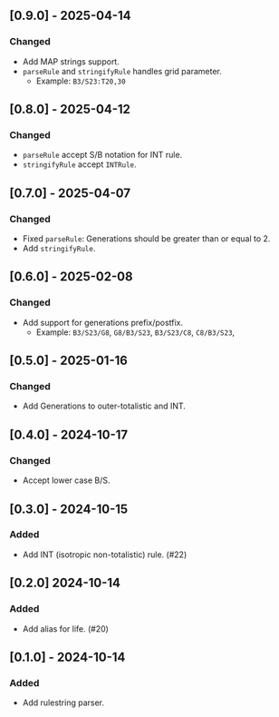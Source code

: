 ## [0.9.0] - 2025-04-14

### Changed

- Add MAP strings support.
- `parseRule` and `stringifyRule` handles grid parameter.
  - Example: `B3/S23:T20,30`

## [0.8.0] - 2025-04-12

### Changed

- `parseRule` accept S/B notation for INT rule.
- `stringifyRule` accept `INTRule`.

## [0.7.0] - 2025-04-07

### Changed

- Fixed `parseRule`: Generations should be greater than or equal to 2.
- Add `stringifyRule`.

## [0.6.0] - 2025-02-08

### Changed

- Add support for generations prefix/postfix.
  - Example: `B3/S23/G8`, `G8/B3/S23`, `B3/S23/C8`, `C8/B3/S23`,

## [0.5.0] - 2025-01-16

### Changed

- Add Generations to outer-totalistic and INT.

## [0.4.0] - 2024-10-17

### Changed

- Accept lower case B/S.

## [0.3.0] - 2024-10-15

### Added

- Add INT (isotropic non-totalistic) rule. (#22)

## [0.2.0] 2024-10-14

### Added

- Add alias for life. (#20)

## [0.1.0] - 2024-10-14

### Added

- Add rulestring parser.
